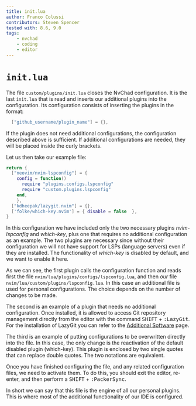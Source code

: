 ```yaml
---
title: init.lua
author: Franco Colussi
contributors: Steven Spencer
tested with: 8.6, 9.0
tags:
    - nvchad
    - coding
    - editor
---
```


# `init.lua`

The file `custom/plugins/init.lua` closes the NvChad configuration. It is the last `init.lua` that is read and inserts our additional plugins into the configuration. Its configuration consists of inserting the plugins in the format:

```lua
  ["github_username/plugin_name"] = {},
```

If the plugin does not need additional configurations, the configuration described above is sufficient. If additional configurations are needed, they will be placed inside the curly brackets.

Let us then take our example file:

```lua
return {
  ["neovim/nvim-lspconfig"] = {
    config = function()
      require "plugins.configs.lspconfig"
      require "custom.plugins.lspconfig"
    end,
	},
  ["kdheepak/lazygit.nvim"] = {},
  ['folke/which-key.nvim'] = { disable = false  },
}
```

In this configuration we have included only the two necessary plugins *nvim-lspconfig* and *which-key*, plus one that requires no additional configuration as an example. The two plugins are necessary since without their configuration we will not have support for LSPs (language servers) even if they are installed.  The functionality of *which-key* is disabled by default, and we want to enable it here.

As we can see, the first plugin calls the configuration function and reads first the file `nvim/lua/plugins/configs/lspconfig.lua`, and then *our* file `nvim/lua/custom/plugins/lspconfig.lua`. In this case an additional file is used for personal configurations. The choice depends on the number of changes to be made.

The second is an example of a plugin that needs no additional configuration. Once installed, it is allowed to access Git repository management directly from the editor with the command <kbd>SHIFT</kbd> + <kbd>:LazyGit</kbd>. For the installation of LazyGit you can refer to the [Additional Software](../../additional_software.md) page.

The third is an example of putting configurations to be overwritten directly into the file. In this case, the only change is the reactivation of the default disabled plugin (which-key). This plugin is enclosed by two single quotes that can replace double quotes. The two notations are equivalent.

Once you have finished configuring the file, and any related configuration files, we need to activate them. To do this, you should exit the editor, re-enter, and then perform a <kbd>SHIFT</kbd> + <kbd>:PackerSync</kbd>.

In short we can say that this file is the engine of all our personal plugins. This is where most of the additional functionality of our IDE is configured.
